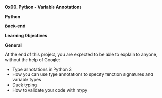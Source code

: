 **0x00. Python - Variable Annotations**

**Python**

**Back-end**


     

**Learning Objectives**

**General**

At the end of this project, you are expected to be able to explain to anyone, without the help of Google:

* Type annotations in Python 3
* How you can use type annotations to specify function signatures and variable types
 * Duck typing
* How to validate your code with mypy
